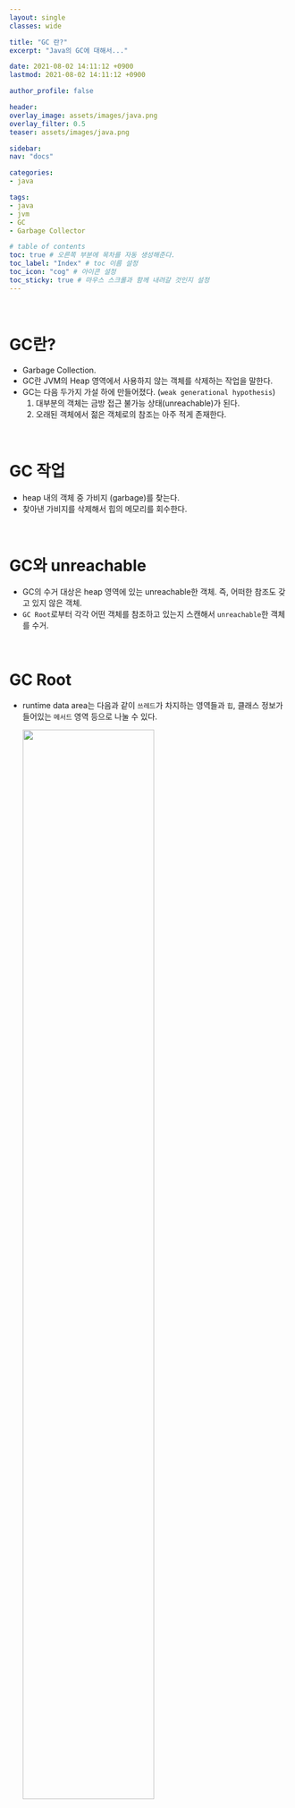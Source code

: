 ```yaml
---
layout: single
classes: wide

title: "GC 란?"
excerpt: "Java의 GC에 대해서..."

date: 2021-08-02 14:11:12 +0900
lastmod: 2021-08-02 14:11:12 +0900

author_profile: false

header:
overlay_image: assets/images/java.png
overlay_filter: 0.5
teaser: assets/images/java.png

sidebar:
nav: "docs"

categories:
- java

tags:
- java
- jvm
- GC
- Garbage Collector

# table of contents
toc: true # 오른쪽 부분에 목차를 자동 생성해준다.
toc_label: "Index" # toc 이름 설정
toc_icon: "cog" # 아이콘 설정
toc_sticky: true # 마우스 스크롤과 함께 내려갈 것인지 설정
---
```


<br>

# GC란?
* Garbage Collection.
* GC란 JVM의 Heap 영역에서 사용하지 않는 객체를 삭제하는 작업을 말한다.
* GC는 다음 두가지 가설 하에 만들어졌다. (`weak generational hypothesis`)
  1. 대부분의 객체는 금방 접근 불가능 상태(unreachable)가 된다. 
  2. 오래된 객체에서 젊은 객체로의 참조는 아주 적게 존재한다.

<br>
  
# GC 작업  
* heap 내의 객체 중 가비지 (garbage)를 찾는다.
* 찾아낸 가비지를 삭제해서 힙의 메모리를 회수한다.

<br>
  
# GC와 unreachable
* GC의 수거 대상은 heap 영역에 있는 unreachable한 객체. 즉, 어떠한 참조도 갖고 있지 않은 객체.
* `GC Root`로부터 각각 어떤 객체를 참조하고 있는지 스캔해서 `unreachable`한 객체를 수거.

<br>
  
# GC Root
* runtime data area는 다음과 같이 `쓰레드`가 차지하는 영역들과 `힙`, 클래스 정보가 들어있는 `메서드` 영역 등으로 나눌 수 있다.

  <img src="https://user-images.githubusercontent.com/40568894/128009634-9d4def81-31ee-40c1-9737-6580428a9b08.jpg" width="70%">

* 또한, 다음과 같이 힙에 있는 객체들에 대한 참조는 다음 4가지 중 하나이다.
  * 힙 내의 다른 객체에 의한 참조
  * Java 스택 프레임 내에 저장되는 지역변수와 파라미터에 의한 참조
  * JNI에 의해 생성된 객체에 대한 네이티브 스택 내에서의 참조
  * 메서드 영역의 static 변수에 의한 참조

  <img src="https://user-images.githubusercontent.com/40568894/128009654-c60c735a-72bc-461a-9c88-8f40e6a487a3.jpg" width="70%">

* 이중에서 `Java stack 내의 변수, JNI에 의해 생성된 객체에 대한 참조, 메서드 영역의 static 변수`가 GC Root가 될 수 있다. 
* 그리고 GC Root에 의해 힙 내의 객체들에 대한 reachability가 결정된다.
* 만약, GC Root에 대한 참조가 없는 객체는 unreachable하다고 표현하며 GC의 수거 대상이 된다.
  
<br>

# Stop the world
* gc를 수행시킬 때, gc를 수행하는 쓰레드를 제외한 모든 쓰레드가 정지되는 현상을 가리켜 `Stop the world` 라고 한다.
* stop the world는 gc 성능을 결정짓는 중요 요소이기 때문에 gc 튜닝을 한다라고 하면 대부분 stop the world 시간을 줄이는 것이 관건이 된다.

<br>

# GC 동작과정
* GC 동작과정을 알기전에 먼저 heap의 내부구조에 대해 알아야 한다.
  
<img src="https://user-images.githubusercontent.com/40568894/128009664-9a66508f-f252-4149-8fd1-bc0049cb9d33.jpg" width="70%">

* heap은 다음과 같이 크게 young gen, old gen으로 나뉜다.
* young gen은 다시 eden과 두개의 survivor로 나뉜다. 
* heap 영역을 나누는 이유는 heap 전체를 탐색하여 메모리를 해제하는 full gc로 인한 성능상의 이슈를 최소화 시키기 위함이다.
  * weak generational hypothesis 가설의 장점을 극대화 시키기 위함.
  
<img src="https://user-images.githubusercontent.com/40568894/128009673-8ea340ed-d4cd-4aff-8340-68220c81dfe0.jpg" width="70%">

* 가장 최근에 생성된 객체들은 위와같이 eden 영역에 쌓인다.
  
<img src="https://user-images.githubusercontent.com/40568894/128009681-55a5d96b-859e-4480-8b4f-af557fb17c59.jpg" width="70%">

* eden 영역이 가득차면, eden 영역을 대상으로 GC가 수행되며 이때 GC는 `mark and sweep` 알고리즘을 사용해 가비지를 수거한다.
  * gc root를 스캔하면서 unreachable한 객체를 식별하는 과정을 `mark`, unreachable한 객체를 삭제하는 과정을 `sweep`이라고 부른다.
    
  <img src="https://user-images.githubusercontent.com/40568894/128012084-a03beba9-1345-48f7-9587-a46ea0d5cf6d.jpg" width="70%">

  * 그리고 이때, eden 영역을 대상으로 수행된 GC를 `minor gc`라고 부른다.
* 이후, eden영역을 대상으로 minor gc가 수행되고 살아남은 객체들은 다음과 같이 survivor 영역으로 복제된다.

<img src="https://user-images.githubusercontent.com/40568894/128012022-7ed0b912-1f63-4bba-ab2f-35728ff9e92a.jpg" width="70%">

* 이때, 두개의 survivor 영역에 객체가 공존할 수 없다는 규칙이 있다.
  * 즉, survivor 영역 중 하나는 `반드시 비어있는 상태`여야한다.
  * survivor 영역을 두개로 나누는 이유는 메모리 단편화 문제를 해결하기 위함이다.
* 위의 모든 과정들을 반복하면서 survivor 영역이 가득차면 young gen을 대상으로 minor gc가 수행된다.
* 이때, 살아남은 survivor 객체들은 다른 survivor 영역으로 복제되고, 가득찼던 survivor 영역은 모두 비운다.
* 이 과정을 수행하면서, 특정 임계점을 지날때동안 살아남은 survivor 내의 객체는 old gen으로 복제된다.
  * 이 과정을 가리켜 `promotion`이라고 한다.
  
<img src="https://user-images.githubusercontent.com/40568894/128012024-01ee07b8-7bbe-4e14-bd3b-8c6d21c03984.jpg" width="70%">

* 위의 과정들이 반복되면서 old gen이 가득차면 old gen을 대상으로 gc를 수행하는데, 이를 `major gc`라고 한다.
  * major gc는 minor gc에 비해 스캔 대상이 많고 수행하는데 시간이 오래걸린다.
  * major gc는 minor gc에 비해 수행 빈도가 적다.

<br>

# 참고
* [https://d2.naver.com/helloworld/1329](https://d2.naver.com/helloworld/1329)
* [https://siahn95.tistory.com/118](https://siahn95.tistory.com/118)
